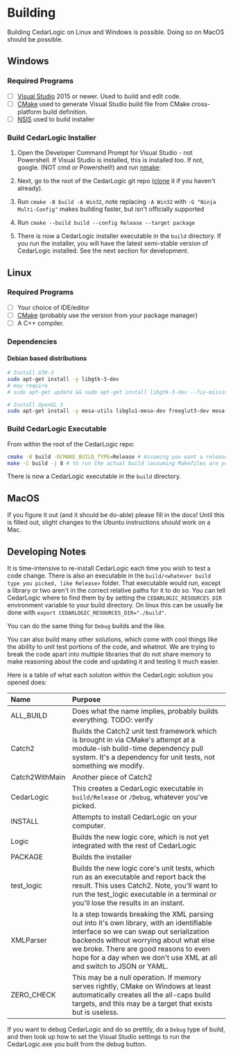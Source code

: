 # Building

Building CedarLogic on Linux and Windows is possible. Doing so on MacOS should be possible.

## Windows

### Required Programs

- [ ] [Visual Studio](https://visualstudio.microsoft.com/downloads/) 2015 or newer. Used to build and edit code.
- [ ] [CMake](https://cmake.org/download/) used to generate Visual Studio build file from CMake cross-platform build definition.
- [ ] [NSIS](https://nsis.sourceforge.io/Download) used to build installer

### Build CedarLogic Installer

1. Open the Developer Command Prompt for Visual Studio - not Powershell. If Visual Studio is installed, this is installed too. If not, google.
(NOT cmd or Powershell!) and run [nmake](https://docs.microsoft.com/en-us/cpp/build/reference/nmake-reference):

2. Next, go to the root of the CedarLogic git repo ([clone](https://www.git-scm.com/docs/git-clone) it if you haven't already).

3. Run `cmake -B build -A Win32`, note replacing `-A Win32` with `-G "Ninja Multi-Config"` makes building faster, but isn't officially supported

4. Run `cmake --build build --config Release --target package`

5. There is now a CedarLogic installer executable in the `build` directory. If you run the installer, you will have the latest semi-stable version of CedarLogic installed. See the next section for development.

## Linux

### Required Programs

- [ ] Your choice of IDE/editor
- [ ] [CMake](https://cmake.org/download/) (probably use the version from your package manager)
- [ ] A C++ compiler.

### Dependencies

#### Debian based distributions 

```bash
# Install GTK-3
sudo apt-get install -y libgtk-3-dev 
# may require
# sudo apt-get update && sudo apt-get install libgtk-3-dev --fix-missing

# Install OpenGL 3
sudo apt-get install -y mesa-utils libglu1-mesa-dev freeglut3-dev mesa-common-dev
```

### Build CedarLogic Executable

From within the root of the CedarLogic repo:

```bash
cmake -B build -DCMAKE_BUILD_TYPE=Release # Assuming you want a release build, could be debug
make -C build -j 8 # to run the actual build (assuming Makefiles are your default in the build chain) ( the -j 8 piece tells Make to multi-thread up to 8 threads)
```

There is now a CedarLogic executable in the `build` directory.

## MacOS

If you figure it out (and it should be do-able) please fill in the docs! Until this is filled out, slight changes to the Ubuntu instructions _should_ work on a Mac.

## Developing Notes

It is time-intensive to re-install CedarLogic each time you wish to test a code
change. There is also an executable in the `build/<whatever build type you
picked, like Release>` folder. That executable would run, except a library or
two aren't in the correct relative paths for it to do so. You can tell
CedarLogic where to find them by by setting the `CEDARLOGIC_RESOURCES_DIR`
environment variable to your build directory. On linux this can be usually be
done with `export CEDARLOGIC_RESOURCES_DIR="./build"`.

You can do the same thing for `Debug` builds and the like.

You can also build many other solutions, which come with cool things like the ability 
to unit test portions of the code, and whatnot. We are trying to break the code apart
into multiple libraries that do not share memory to make reasoning about the code and
updating it and testing it much easier.

Here is a table of what each solution within the CedarLogic solution you opened does:

| Name | Purpose |
| :--- | :------ | 
| ALL_BUILD | Does what the name implies, probably builds everything. TODO: verify |
| Catch2 | Builds the Catch2 unit test framework which is brought in via CMake's attempt at a module-ish build-time dependency pull system. It's a dependency for unit tests, not something we modify. |
| Catch2WithMain | Another piece of Catch2 |
| CedarLogic | This creates a CedarLogic executable in `build/Release` or `/Debug`, whatever you've picked. |
| INSTALL | Attempts to install CedarLogic on your computer. |
| Logic | Builds the new logic core, which is not yet integrated with the rest of CedarLogic |
| PACKAGE | Builds the installer |
| test_logic | Builds the new logic core's unit tests, which run as an executable and report back the result. This uses Catch2. Note, you'll want to run the test_logic executable in a terminal or you'll lose the results in an instant. |
| XMLParser | Is a step towards breaking the XML parsing out into it's own library, with an identifiable interface so we can swap out serialization backends without worrying about what else we broke. There are good reasons to even hope for a day when we don't use XML at all and switch to JSON or YAML. |
| ZERO_CHECK | This may be a null operation. If memory serves rightly, CMake on Windows at least automatically creates all the all-caps build targets, and this may be a target that exists but is useless. |

If you want to debug CedarLogic and do so prettily, do a `Debug` type of build, and 
then look up how to set the Visual Studio settings to run the CedarLogic.exe you built
from the debug button.
